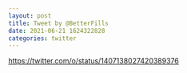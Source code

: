 ```yaml
--- 
layout: post 
title: Tweet by @BetterFills 
date: 2021-06-21 1624322828 
categories: twitter 
--- 
```

https://twitter.com/o/status/1407138027420389376